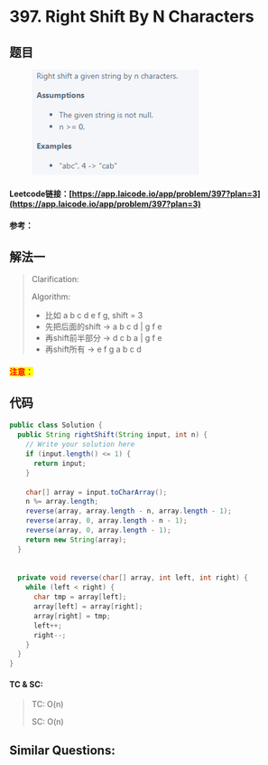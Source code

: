 # 397. Right Shift By N Characters

## 题目

<figure><img src=".gitbook/assets/image (1) (1).png" alt=""><figcaption></figcaption></figure>

#### Leetcode链接：[https://app.laicode.io/app/problem/397?plan=3](https://app.laicode.io/app/problem/397?plan=3)

#### 参考：

## 解法一

> Clarification:&#x20;
>
> Algorithm:&#x20;
>
> * 比如 a b c d e f g, shift = 3
> * 先把后面的shift -> a b c d   |   g f e
> * 再shift前半部分 -> d c b a   |   g f e
> * 再shift所有 -> e f g a b c d

#### <mark style="color:red;">注意：</mark>

## 代码

```java
public class Solution {
  public String rightShift(String input, int n) {
    // Write your solution here
    if (input.length() <= 1) {
      return input;
    }

    char[] array = input.toCharArray();
    n %= array.length;
    reverse(array, array.length - n, array.length - 1);
    reverse(array, 0, array.length - n - 1);
    reverse(array, 0, array.length - 1);
    return new String(array);
  }


  private void reverse(char[] array, int left, int right) {
    while (left < right) {
      char tmp = array[left];
      array[left] = array[right];
      array[right] = tmp;
      left++;
      right--;
    }
  }
}

```

#### TC & SC:&#x20;

> TC: O(n)
>
> SC: O(n)

## **Similar Questions:**&#x20;
